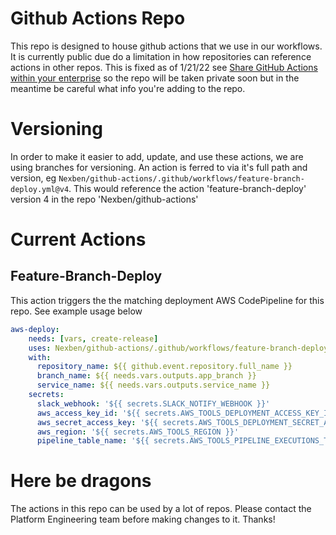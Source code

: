 # Github Actions Repo
This repo is designed to house github actions that we use in our workflows.  It is currently public due do a limitation in how repositories can reference actions in other repos.  This is fixed as of 1/21/22 see [Share GitHub Actions within your enterprise](https://github.blog/changelog/2022-01-21-share-github-actions-within-your-enterprise/ "Share GitHub Actions within your enterprise") so the repo will be taken private soon but in the meantime be careful what info you're adding to the repo.

# Versioning
In order to make it easier to add, update, and use these actions, we are using branches for versioning.  An action is ferred to via it's full path and version, eg `Nexben/github-actions/.github/workflows/feature-branch-deploy.yml@v4`.  This would reference the action 'feature-branch-deploy' version 4 in the repo 'Nexben/github-actions'

# Current Actions

## Feature-Branch-Deploy
This action triggers the the matching deployment AWS CodePipeline for this repo.  See example usage below

```yaml
aws-deploy:
    needs: [vars, create-release]
    uses: Nexben/github-actions/.github/workflows/feature-branch-deploy.yml@v4
    with:
      repository_name: ${{ github.event.repository.full_name }}
      branch_name: ${{ needs.vars.outputs.app_branch }}
      service_name: ${{ needs.vars.outputs.service_name }}
    secrets:
      slack_webhook: '${{ secrets.SLACK_NOTIFY_WEBHOOK }}'
      aws_access_key_id: '${{ secrets.AWS_TOOLS_DEPLOYMENT_ACCESS_KEY_ID }}'
      aws_secret_access_key: '${{ secrets.AWS_TOOLS_DEPLOYMENT_SECRET_ACCESS_KEY }}'
      aws_region: '${{ secrets.AWS_TOOLS_REGION }}'
      pipeline_table_name: '${{ secrets.AWS_TOOLS_PIPELINE_EXECUTIONS_TABLE_NAME }}'
```

# Here be dragons
The actions in this repo can be used by a lot of repos.  Please contact the Platform Engineering team before making changes to it.  Thanks!
